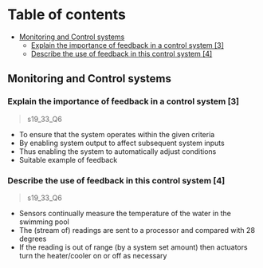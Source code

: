 # Table of contents

- [Monitoring and Control systems](#monitoring-and-control-systems)
  - [Explain the importance of feedback in a control system \[3\]](#explain-the-importance-of-feedback-in-a-control-system-3)
  - [Describe the use of feedback in this control system \[4\]](#describe-the-use-of-feedback-in-this-control-system-4)

Monitoring and Control systems
------------------------------

### Explain the importance of feedback in a control system \[3\]
> s19_33_Q6

- To ensure that the system operates within the given criteria
- By enabling system output to affect subsequent system inputs
- Thus enabling the system to automatically adjust conditions
- Suitable example of feedback

### Describe the use of feedback in this control system \[4\]
> s19_33_Q6

- Sensors continually measure the temperature of the water in the swimming pool
- The (stream of) readings are sent to a processor and compared with 28 degrees
- If the reading is out of range (by a system set amount) then actuators turn the heater/cooler on or off as necessary

